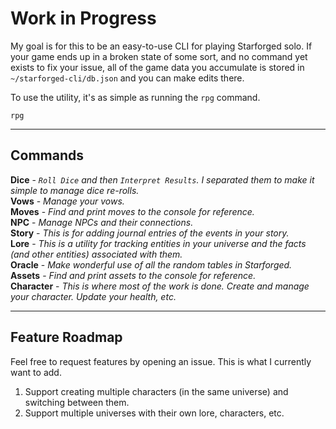 # Work in Progress

My goal is for this to be an easy-to-use CLI for playing Starforged solo. If your game ends up in a broken state of some sort, and no command yet exists to fix your issue, all of the game data you accumulate is stored in `~/starforged-cli/db.json` and you can make edits there.

To use the utility, it's as simple as running the `rpg` command.
```shell
rpg
```
---
## Commands
**Dice** - _`Roll Dice` and then `Interpret Results`. I separated them to make it simple to manage dice re-rolls._<br>
**Vows** - _Manage your vows._<br>
**Moves** - _Find and print moves to the console for reference._<br>
**NPC** - _Manage NPCs and their connections._<br>
**Story** - _This is for adding journal entries of the events in your story._<br>
**Lore** - _This is a utility for tracking entities in your universe and the facts (and other entities) associated with them._<br>
**Oracle** - _Make wonderful use of all the random tables in Starforged._<br>
**Assets** - _Find and print assets to the console for reference._<br>
**Character** - _This is where most of the work is done. Create and manage your character. Update your health, etc._<br>

---
## Feature Roadmap
Feel free to request features by opening an issue. This is what I currently want to add.
1. Support creating multiple characters (in the same universe) and switching between them.
2. Support multiple universes with their own lore, characters, etc.